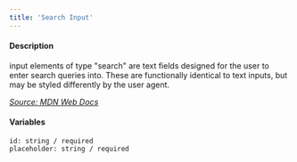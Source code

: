 ```yaml
---
title: 'Search Input'
---
```

#### Description
input elements of type "search" are text fields designed for the user to enter search queries into. These are functionally identical to text inputs, but may be styled differently by the user agent.

*[Source: MDN Web Docs](https://developer.mozilla.org/en-US/docs/Web/HTML/Element/input/search)*

#### Variables
~~~
id: string / required
placeholder: string / required
~~~
